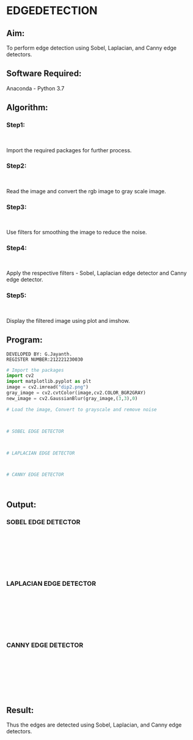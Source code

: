 # EDGEDETECTION

## Aim:
To perform edge detection using Sobel, Laplacian, and Canny edge detectors.

## Software Required:
Anaconda - Python 3.7

## Algorithm:
### Step1:
<br>

Import the required packages for further process.

### Step2:
<br>

Read the image and convert the rgb image to gray scale image.

### Step3:
<br>

Use filters for smoothing the image to reduce the noise.

### Step4:
<br>

Apply the respective filters - Sobel, Laplacian edge detector and Canny edge detector.

### Step5:
<br>

Display the filtered image using plot and imshow.

## Program:
```
DEVELOPED BY: G.Jayanth.
REGISTER NUMBER:212221230030
```
``` Python
# Import the packages
import cv2
import matplotlib.pyplot as plt
image = cv2.imread("dip2.png")
gray_image = cv2.cvtColor(image,cv2.COLOR_BGR2GRAY)
new_image = cv2.GaussianBlur(gray_image,(3,3),0)

# Load the image, Convert to grayscale and remove noise



# SOBEL EDGE DETECTOR



# LAPLACIAN EDGE DETECTOR



# CANNY EDGE DETECTOR




```
## Output:
### SOBEL EDGE DETECTOR
<br>
<br>
<br>
<br>
<br>
<br>


### LAPLACIAN EDGE DETECTOR
<br>
<br>
<br>
<br>
<br>
<br>


### CANNY EDGE DETECTOR
<br>
<br>
<br>
<br>
<br>
<br>

## Result:
Thus the edges are detected using Sobel, Laplacian, and Canny edge detectors.
